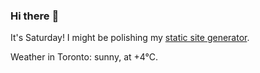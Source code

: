 ### Hi there :wave:

It's Saturday! I might be polishing my [static site generator](https://github.com/bewuethr/pandoc-bash-blog).

Weather in Toronto: sunny, at +4°C.
